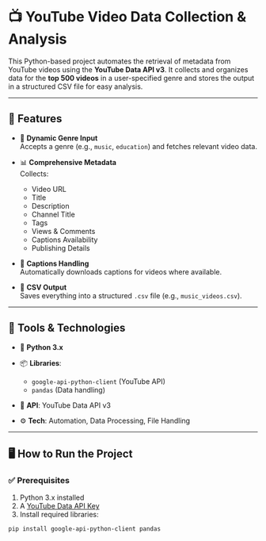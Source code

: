 # 📺 YouTube Video Data Collection & Analysis

This Python-based project automates the retrieval of metadata from YouTube videos using the **YouTube Data API v3**. It collects and organizes data for the **top 500 videos** in a user-specified genre and stores the output in a structured CSV file for easy analysis.

---

## 🚀 Features

- 🎯 **Dynamic Genre Input**  
  Accepts a genre (e.g., `music`, `education`) and fetches relevant video data.

- 📊 **Comprehensive Metadata**  
  Collects:  
  - Video URL  
  - Title  
  - Description  
  - Channel Title  
  - Tags  
  - Views & Comments  
  - Captions Availability  
  - Publishing Details

- 📝 **Captions Handling**  
  Automatically downloads captions for videos where available.

- 📂 **CSV Output**  
  Saves everything into a structured `.csv` file (e.g., `music_videos.csv`).

---

## 🧰 Tools & Technologies

- 🐍 **Python 3.x**
- 📦 **Libraries**:  
  - `google-api-python-client` (YouTube API)  
  - `pandas` (Data handling)

- 🔑 **API**: YouTube Data API v3  
- ⚙️ **Tech**: Automation, Data Processing, File Handling

---

## 🖥️ How to Run the Project

### ✅ Prerequisites

1. Python 3.x installed
2. A [YouTube Data API Key](https://console.cloud.google.com/)
3. Install required libraries:

```bash
pip install google-api-python-client pandas
